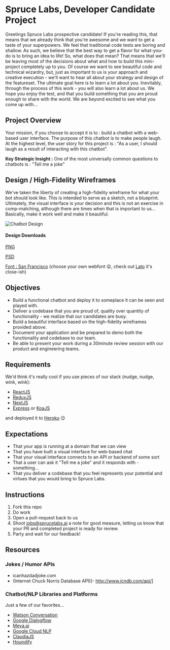 # Spruce Labs, Developer Candidate Project

Greetings Spruce Labs prospective candidate! If you're reading this, that means that we already think that you're awesome and we want to get a taste of your superpowers.  We feel that traditional code tests are boring and shallow. As such, we believe that the best way to get a flavor for what-you-do is to bring an idea to life!  So, what does that mean? That means that we'll be leaving most of the decisions about what and how to build this mini-project completely up to you.  Of course we want to see beautiful code and technical wizardry, but, just as important to us is your approach and creative execution - we'll want to hear all about your strategy and design of the featureset.  The ultimate goal here is to learn a lot about you.  Inevitably, through the process of this work - you will also learn a lot about us.  We hope you enjoy the test, and that you build something that you are proud enough to share with the world.  We are beyond excited to see what you come up with...

## Project Overview

Your mission, if you choose to accept it is to : build a chatbot with a web-based user interface.  The purpose of this chatbot is to make people laugh. At the highest level, the user story for this project is : "As a user, I should laugh as a result of interacting with this chatbot".

**Key Strategic Insight :**
One of the most universally common questions to chatbots is : "Tell me a joke"

## Design / High-Fidelity Wireframes
We've taken the liberty of creating a high-fidelity wireframe for what your bot should look like.  This is intended to serve as a sketch, not a blueprint.  Ultimately, the visual interface is your decision and this is not an exercise in comp-matching, although there are times when that is important to us... Basically, make it work well and make it beautiful.

![Chatbot Design](https://s3.us-east-2.amazonaws.com/sprucelabs-misc/images/SpruceLabs-Humor-Bot-325x608.png)

#### Design Downloads
[PNG](https://s3.us-east-2.amazonaws.com/sprucelabs-misc/images/SpruceLabs-Humor-Bot.png)

[PSD](https://adobe.ly/2lPweQh)

[Font : San Francisco](https://developer.apple.com/fonts/) (choose your own webfont 😜, check out [Lato](https://fonts.google.com/specimen/Lato) it's close-ish)


## Objectives

- Build a functional chatbot and deploy it to someplace it can be seen and played with.
- Deliver a codebase that you are proud of, quality over quantity of functionality - we realize that our candidates are busy.
- Build a beautiful interface based on the high-fidelity wireframes provided above.
- Document your application and be prepared to demo both the functionality and codebase to our team.
- Be able to present your work during a 30minute review session with our product and engineering teams.

## Requirements
We'd think it's really cool if you use pieces of our stack (nudge, nudge, wink, wink):
- [ReactJS](https://reactjs.org/)
- [ReduxJS](https://redux.js.org/)
- [NextJS](https://github.com/zeit/next.js/)
- [Express](https://expressjs.com/) or [KoaJS](http://koajs.com/)

and deployed it to [Heroku](https://heroku.com) 😉 

## Expectations
- That your app is running at a domain that we can view
- That you have built a visual interface for web-based chat
- That your visual interface connects to an API or backend of some sort
- That a user can ask it "Tell me a joke" and it responds with - something...
- That you deliver a codebase that you feel represents your potential and virtues that you would bring to Spruce Labs.

## Instructions
1. Fork this repo
2. Do work
3. Open a pull-request back to us
4. Shoot [jobs@sprucelabs.ai](jobs@sprucelabs.ai) a note for good measure, letting us know that your PR and completed project is ready for review.
5. Party and wait for our feedback!

## Resources

### Jokes / Humor APIs
- icanhazdadjoke.com
- (Internet Chuck Norris Database API)[- http://www.icndb.com/api/]

### Chatbot/NLP Libraries and Platforms
Just a few of our favorites...
- [Watson Conversation](https://www.ibm.com/watson/services/conversation/)
- [Google Dialogflow](https://dialogflow.com/)
- [Meya.ai](https://meya.ai/)
- [Google Cloud NLP](https://cloud.google.com/natural-language/)
- [ClaudiaJS](https://claudiajs.com/claudia-bot-builder.html)
- [Houndify](https://www.houndify.com/)
